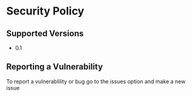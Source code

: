# Security Policy

## Supported Versions
* 0.1

## Reporting a Vulnerability

To report a vulnerablility or bug go to the issues option and make a new issue
